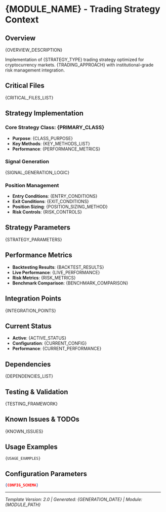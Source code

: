 # {MODULE_NAME} - Trading Strategy Context

## Overview
{OVERVIEW_DESCRIPTION}

Implementation of {STRATEGY_TYPE} trading strategy optimized for cryptocurrency markets. {TRADING_APPROACH} with institutional-grade risk management integration.

## Critical Files
{CRITICAL_FILES_LIST}

## Strategy Implementation

### Core Strategy Class: {PRIMARY_CLASS}
- **Purpose**: {CLASS_PURPOSE}
- **Key Methods**:
{KEY_METHODS_LIST}
- **Performance**: {PERFORMANCE_METRICS}

### Signal Generation
{SIGNAL_GENERATION_LOGIC}

### Position Management
- **Entry Conditions**: {ENTRY_CONDITIONS}
- **Exit Conditions**: {EXIT_CONDITIONS}
- **Position Sizing**: {POSITION_SIZING_METHOD}
- **Risk Controls**: {RISK_CONTROLS}

## Strategy Parameters
{STRATEGY_PARAMETERS}

## Performance Metrics
- **Backtesting Results**: {BACKTEST_RESULTS}
- **Live Performance**: {LIVE_PERFORMANCE}
- **Risk Metrics**: {RISK_METRICS}
- **Benchmark Comparison**: {BENCHMARK_COMPARISON}

## Integration Points
{INTEGRATION_POINTS}

## Current Status
- **Active**: {ACTIVE_STATUS}
- **Configuration**: {CURRENT_CONFIG}
- **Performance**: {CURRENT_PERFORMANCE}

## Dependencies
{DEPENDENCIES_LIST}

## Testing & Validation
{TESTING_FRAMEWORK}

## Known Issues & TODOs
{KNOWN_ISSUES}

## Usage Examples
```python
{USAGE_EXAMPLES}
```

## Configuration Parameters
```json
{CONFIG_SCHEMA}
```

---
*Template Version: 2.0 | Generated: {GENERATION_DATE} | Module: {MODULE_PATH}*